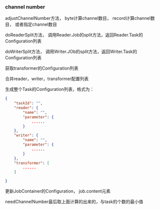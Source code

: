 ### channel number ###

adjustChannelNumber方法， byte计算channel数目， record计算channel数目， 或者指定channel数目

doReaderSplit方法， 调用Reader.Job的split方法，返回Reader.Task的Configuration列表

doWriterSplit方法， 调用Writer.JOb的split方法，返回Writer.Task的Configuration列表

获取transformer的Configuration列表

合并reader，writer，transformer配置列表

生成整个Task的Configuration列表，格式为：

```json
{
    "taskId": "",
    "reader": {
        "name": "",
        "parameter": {
            ......
        }
    },
    "writer": {
        "name": "",
        "parameter": {
            ......
        }
    },
    "transformer": [
        ......
    ]

}
```


更新JobContainer的Configuration， job.content元素


needChannelNumber最后取上面计算的出来的，与task的个数的最小值

